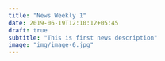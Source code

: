 ```yaml
---
title: "News Weekly 1"
date: 2019-06-19T12:10:12+05:45
draft: true
subtitle: "This is first news description"
image: "img/image-6.jpg"
---
```



